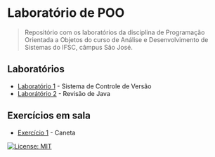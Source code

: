 # Laboratório de POO

> Repositório com os laboratórios da disciplina de Programação Orientada a Objetos do curso de Análise e Desenvolvimento de Sistemas do IFSC, câmpus São José.

## Laboratórios

- [Laboratório 1](lab-01/Readme.md) - Sistema de Controle de Versão
- [Laborátório 2](lab-02) - Revisão de Java

## Exercícios em sala

- [Exercício 1](exercicios-em-sala) - Caneta
 
 [![License: MIT](https://img.shields.io/badge/License-MIT-yellow.svg)](https://opensource.org/licenses/MIT)